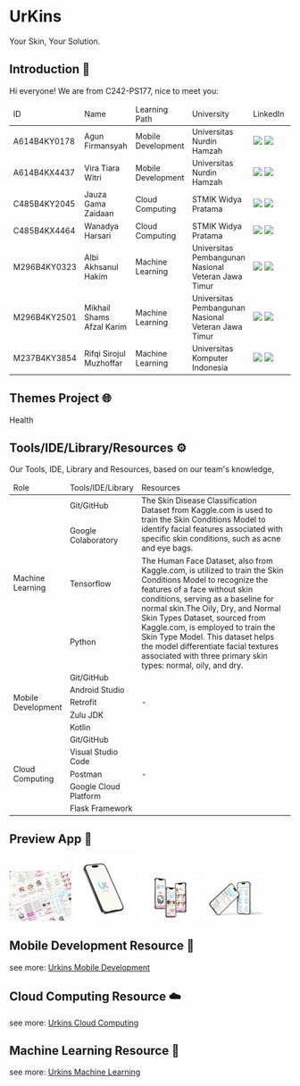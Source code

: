 # UrKins

<p>Your Skin, Your Solution.</p>

<h2>Introduction 👋</h2>
<p>Hi everyone! We are from C242-PS177, nice to meet you:  </p>
<table align="center">
      <thead>
        <tr>
          <td width="15%">ID</td>
          <td width="20%">Name</td>
          <td width="20%">Learning Path</td>
          <td width="20%">University</td>
          <td width="25%">LinkedIn</td>
        </tr>
      </thead>
      <tbody>
        <tr>
          <td>A614B4KY0178</td>
          <td>Agun Firmansyah</td>
          <td>Mobile Development</td>
          <td>Universitas Nurdin Hamzah</td>
          <td>
              <a href="https://www.linkedin.com/in/agun-firmansyah-715a762a9/"><img src="https://img.shields.io/badge/--linkedin?label=LinkedIn&logo=LinkedIn&style=social"></a>
              <a href="https://github.com/AGUN1505"><img src="https://img.shields.io/badge/GitHub-100000?style=for-the-badge&logo=github&logoColor=white"></a>
          </td>
        </tr>
        <tr>
          <td>A614B4KX4437</td>
          <td>Vira Tiara Witri</td>
          <td>Mobile Development</td>
          <td>Universitas Nurdin Hamzah</td>
          <td>
              <a href="https://www.linkedin.com/in/vira-tiara-witri-264b95321/"><img src="https://img.shields.io/badge/--linkedin?label=LinkedIn&logo=LinkedIn&style=social"></a>
              <a href="https://github.com/vetewe"><img src="https://img.shields.io/badge/GitHub-100000?style=for-the-badge&logo=github&logoColor=white"></a>
          </td>
        </tr>
        <tr>
          <td>C485B4KY2045</td>
          <td>Jauza Gama Zaidaan</td>
          <td>Cloud Computing</td>
          <td>STMIK Widya Pratama</td>
          <td>
              <a href="https://www.linkedin.com/in/jgzaidan/"><img src="https://img.shields.io/badge/--linkedin?label=LinkedIn&logo=LinkedIn&style=social"></a>
              <a href="https://github.com/JAUZA7ev"><img src="https://img.shields.io/badge/GitHub-100000?style=for-the-badge&logo=github&logoColor=white"></a>
          </td>
        </tr>
        <tr>
          <td>C485B4KX4464</td>
          <td>Wanadya Harsari</td>
          <td>Cloud Computing</td>
          <td>STMIK Widya Pratama</td>
          <td>
              <a href="https://www.linkedin.com/in/wanadya/"><img src="https://img.shields.io/badge/--linkedin?label=LinkedIn&logo=LinkedIn&style=social"></a>
              <a href="https://github.com/WanodyaHapsari"><img src="https://img.shields.io/badge/GitHub-100000?style=for-the-badge&logo=github&logoColor=white"></a>
          </td>
        </tr>
        <tr>
          <td>M296B4KY0323</td>
          <td>Albi Akhsanul Hakim</td>
          <td>Machine Learning</td>
          <td>Universitas Pembangunan Nasional Veteran Jawa Timur</td>
          <td>
              <a href="https://www.linkedin.com/in/albi-akhsanul-hakim/"><img src="https://img.shields.io/badge/--linkedin?label=LinkedIn&logo=LinkedIn&style=social"></a>
              <a href="https://github.com/AlbiAkhsanul"><img src="https://img.shields.io/badge/GitHub-100000?style=for-the-badge&logo=github&logoColor=white"></a>
          </td>
        </tr>
        <tr>
          <td>M296B4KY2501</td>
          <td>Mikhail Shams Afzal Karim</td>
          <td>Machine Learning</td>
          <td>Universitas Pembangunan Nasional Veteran Jawa Timur</td>
          <td>
              <a href="https://www.linkedin.com/in/mikhail-karim-9b7824268/"><img src="https://img.shields.io/badge/--linkedin?label=LinkedIn&logo=LinkedIn&style=social"></a>
              <a href="https://github.com/mikhail-karim"><img src="https://img.shields.io/badge/GitHub-100000?style=for-the-badge&logo=github&logoColor=white"></a>
          </td>
        </tr>
        <tr>
          <td>M237B4KY3854</td>
          <td>Rifqi Sirojul Muzhoffar</td>
          <td>Machine Learning</td>
          <td>Universitas Komputer Indonesia</td>
          <td>
              <a href="https://www.linkedin.com/in/rifqi-sm/"><img src="https://img.shields.io/badge/--linkedin?label=LinkedIn&logo=LinkedIn&style=social"></a>
              <a href="https://github.com/Muzhoffar"><img src="https://img.shields.io/badge/GitHub-100000?style=for-the-badge&logo=github&logoColor=white"></a>
          </td>
        </tr>
      </tbody>
    </table>

<h2>Themes Project 🌐</h2>
<p>Health</p>

<h2>Tools/IDE/Library/Resources ⚙️</h2>
<p>Our Tools, IDE, Library and Resources, based on our team's knowledge,</p>
<table align="center">
    <thead>
        <tr>
            <td width="20%">Role</td>
            <td width="20%">Tools/IDE/Library</td>
            <td width="60%">Resources</td>
        </tr>
    </thead>
    <tbody>
        <tr>
            <td rowspan="4">Machine Learning</td>
            <td>Git/GitHub</td>
            <td rowspan="2">The Skin Disease Classification Dataset from Kaggle.com is used to train the Skin Conditions Model to identify facial features associated with specific skin conditions, such as acne and eye bags.
            </td>
        </tr>
        <tr>            
            <td>Google Colaboratory</td>
        </tr>
        <tr>            
            <td>Tensorflow</td>
            <td rowspan="2">The Human Face Dataset, also from Kaggle.com, is utilized to train the Skin Conditions Model to recognize the features of a face without skin conditions, serving as a baseline for normal skin.The Oily, Dry, and Normal Skin Types Dataset, sourced from Kaggle.com, is employed to train the Skin Type Model. This dataset helps the model differentiate facial textures associated with three primary skin types: normal, oily, and dry.
            </td>
        </tr>
        <tr>            
            <td>Python</td>
        </tr>
        <tr>
            <td rowspan="5">Mobile Development</td>
            <td>Git/GitHub</td>
            <td rowspan="5">-</td>
        </tr>
        <tr>            
            <td>Android Studio</td>
        </tr>
        <tr>            
            <td>Retrofit</td>
        </tr>
        <tr>            
            <td>Zulu JDK</td>
        </tr>
        <tr>            
            <td>Kotlin</td>
        </tr>
        <tr>
            <td rowspan="6">Cloud Computing</td>
            <td>Git/GitHub</td>
            <td rowspan="6">-</td>
        </tr>
        <tr>            
            <td>Visual Studio Code</td>
        </tr>
        <tr>            
            <td>Postman</td>
        </tr>
        <tr>            
            <td>Google Cloud Platform</td>
        </tr>
        <tr>            
            <td>Flask Framework</td>
        </tr>
    </tbody>
</table>

<h2>Preview App 📱</h2>
<div>
<img src="https://github.com/AGUN1505/mokap/blob/main/mokap.jpg" width="22%">
<img src="https://github.com/AGUN1505/mokap/blob/main/mokap%201.png" width="22%">
<img src="https://github.com/AGUN1505/mokap/blob/main/mokap%207.png" width="22%">
<img src="https://github.com/AGUN1505/mokap/blob/main/mokap%205.png" width="22%">
</div>
<h2>Mobile Development Resource 📱</h2>
<p>see more: <a href="https://github.com/Bangkit-C242-PS177/MD">Urkins Mobile Development</a> </p>

<h2>Cloud Computing Resource ☁️</h2>
<p>see more: <a href="https://github.com/Bangkit-C242-PS177/CC">Urkins Cloud Computing</a></p>

<h2>Machine Learning Resource 🧠</h2>
<p>see more: <a href="https://github.com/Bangkit-C242-PS177/ML">Urkins Machine Learning</a></p>
